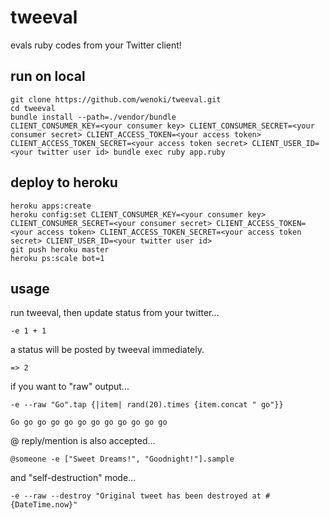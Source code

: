 tweeval
===========

evals ruby codes from your Twitter client!

run on local
-----------

    git clone https://github.com/wenoki/tweeval.git
    cd tweeval
    bundle install --path=./vendor/bundle
    CLIENT_CONSUMER_KEY=<your consumer key> CLIENT_CONSUMER_SECRET=<your consumer secret> CLIENT_ACCESS_TOKEN=<your access token> CLIENT_ACCESS_TOKEN_SECRET=<your access token secret> CLIENT_USER_ID=<your twitter user id> bundle exec ruby app.ruby

deploy to heroku
-----------

    heroku apps:create
    heroku config:set CLIENT_CONSUMER_KEY=<your consumer key> CLIENT_CONSUMER_SECRET=<your consumer secret> CLIENT_ACCESS_TOKEN=<your access token> CLIENT_ACCESS_TOKEN_SECRET=<your access token secret> CLIENT_USER_ID=<your twitter user id>
    git push heroku master
    heroku ps:scale bot=1

usage
-----------

run tweeval, then update status from your twitter...

    -e 1 + 1

a status will be posted by tweeval immediately.

    => 2

if you want to "raw" output...

    -e --raw "Go".tap {|item| rand(20).times {item.concat " go"}}

    Go go go go go go go go go go go go

@ reply/mention is also accepted...

    @someone -e ["Sweet Dreams!", "Goodnight!"].sample

and "self-destruction" mode...

    -e --raw --destroy "Original tweet has been destroyed at #{DateTime.now}"
